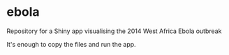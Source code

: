 ebola
=====

Repository for a Shiny app visualising the 2014 West Africa Ebola outbreak


It's enough to copy the files and run the app.